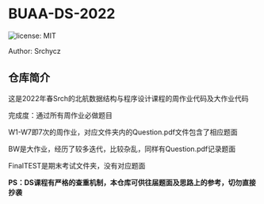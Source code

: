 # BUAA-DS-2022

![license: MIT](https://img.shields.io/badge/license-MIT-green)

Author: Srchycz

## 仓库简介

这是2022年春Srch的北航数据结构与程序设计课程的周作业代码及大作业代码

完成度：通过所有周作业必做题目

W1-W7即7次的周作业，对应文件夹内的Question.pdf文件包含了相应题面

BW是大作业，经历了较多迭代，比较杂乱，同样有Question.pdf记录题面

FinalTEST是期末考试文件夹，没有对应题面


**PS：DS课程有严格的查重机制，本仓库可供往届题面及思路上的参考，切勿直接抄袭**
